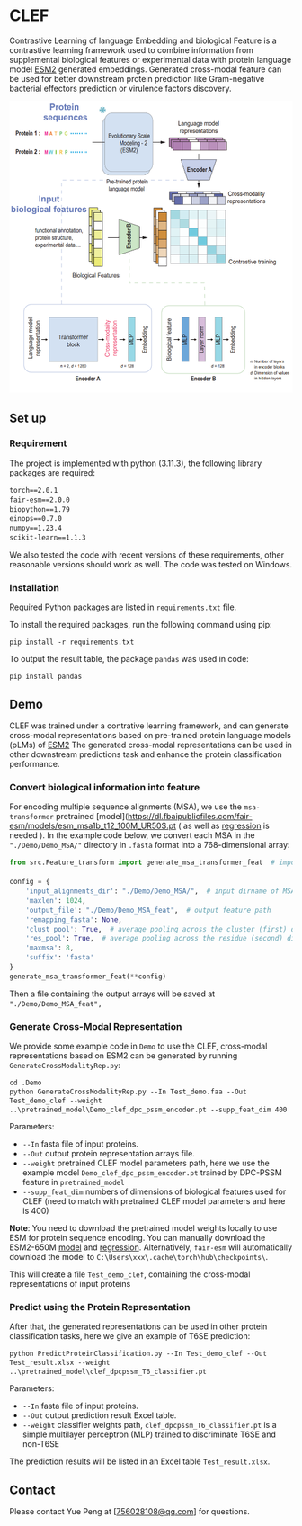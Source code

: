 # CLEF
Contrastive Learning of language Embedding and biological Feature is a contrastive learning framework used to combine information from supplemental biological features or experimental data with protein language model [ESM2](https://github.com/facebookresearch/esm) generated embeddings. Generated cross-modal feature can be used for better downstream protein prediction like Gram-negative bacterial effectors prediction or virulence factors discovery.


![](./Material/Main.jpg)

## Set up

### Requirement
The project is implemented with python (3.11.3), the following library packages are required:

```txt
torch==2.0.1
fair-esm==2.0.0
biopython==1.79
einops==0.7.0
numpy==1.23.4
scikit-learn==1.1.3
```
We also tested the code with recent versions of these requirements, other reasonable versions should work as well.
The code was tested on Windows.

### Installation

Required Python packages are listed in `requirements.txt` file.

To install the required packages, run the following command using pip:
```shell
pip install -r requirements.txt
```

To output the result table, the package `pandas` was used in code: 
```shell
pip install pandas 
```

## Demo

CLEF was trained under a contrative learning framework, and can generate cross-modal representations based on pre-trained protein language models (pLMs) of [ESM2](https://github.com/facebookresearch/esm)
The generated cross-modal representations can be used in other downstream predictions task and enhance the protein classification performance.

### Convert biological information into feature 

For encoding multiple sequence alignments (MSA), we use the `msa-transformer` pretrained [model](https://dl.fbaipublicfiles.com/fair-esm/models/esm_msa1b_t12_100M_UR50S.pt ( as well as [regression](https://dl.fbaipublicfiles.com/fair-esm/regression/esm_msa1b_t12_100M_UR50S-contact-regression.pt) is needed ). In the example code below, we convert each MSA in the `"./Demo/Demo_MSA/"` directory in `.fasta` format into a 768-dimensional array:

```python
from src.Feature_transform import generate_msa_transformer_feat  # import feature transforming method 

config = {
    'input_alignments_dir': "./Demo/Demo_MSA/",  # input dirname of MSA 
    'maxlen': 1024,
    'output_file': "./Demo/Demo_MSA_feat",  # output feature path
    'remapping_fasta': None,
    'clust_pool': True,  # average pooling across the cluster (first) dimension 
    'res_pool': True,  # average pooling across the residue (second) dimension
    'maxmsa': 8,
    'suffix': 'fasta'
}
generate_msa_transformer_feat(**config)
```
Then a file containing the output arrays will be saved at `"./Demo/Demo_MSA_feat",`


### Generate Cross-Modal Representation

We provide some example code in `Demo` to use the CLEF, cross-modal representations based on ESM2 can be generated by running `GenerateCrossModalityRep.py`:
```shell
cd .Demo
python GenerateCrossModalityRep.py --In Test_demo.faa --Out Test_demo_clef --weight ..\pretrained_model\Demo_clef_dpc_pssm_encoder.pt --supp_feat_dim 400 
```
 Parameters:

- `--In` fasta file of input proteins.
- `--Out` output protein representation arrays file.
- `--weight` pretrained CLEF model parameters path, here we use the example model `Demo_clef_dpc_pssm_encoder.pt` trained by DPC-PSSM feature in  `pretrained_model`
- `--supp_feat_dim` numbers of dimensions of biological features used for CLEF (need to match with pretrained CLEF model parameters and here is 400)

**Note**: You need to download the pretrained model weights locally to use ESM for protein sequence encoding. You can manually download the ESM2-650M [model](https://dl.fbaipublicfiles.com/fair-esm/models/esm2_t33_650M_UR50D.pt) and [regression](https://dl.fbaipublicfiles.com/fair-esm/regression/esm2_t33_650M_UR50D-contact-regression.pt). Alternatively, `fair-esm` will automatically download the model to `C:\Users\xxx\.cache\torch\hub\checkpoints\`.

This will create a file `Test_demo_clef`, containing the cross-modal representations of input proteins

 ### Predict using the Protein Representation

After that, the generated representations can be used in other protein classification tasks, here we give an example of T6SE prediction:

```shell
python PredictProteinClassification.py --In Test_demo_clef --Out Test_result.xlsx --weight ..\pretrained_model\clef_dpcpssm_T6_classifier.pt
```
Parameters:

- `--In` fasta file of input proteins.
- `--Out` output prediction result Excel table.
- `--weight` classifier weights path, `clef_dpcpssm_T6_classifier.pt` is a simple multilayer perceptron (MLP) trained to discriminate T6SE and non-T6SE

The prediction results will be listed in an Excel table `Test_result.xlsx`.

## Contact

Please contact Yue Peng at [756028108@qq.com] for questions.


